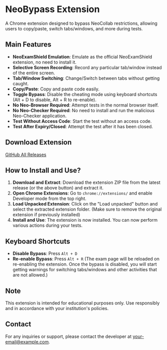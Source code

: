 # NeoBypass Extension

A Chrome extension designed to bypass NeoCollab restrictions, allowing users to copy/paste, switch tabs/windows, and more during tests.

## Main Features
- **NeoExamShield Emulation**: Emulate as the official NeoExamShield extension, no need to install it.
- **Selective Screen Recording**: Record any particular tab/window instead of the entire screen.
- **Tab/Window Switching**: Change/Switch between tabs without getting caught.
- **Copy/Paste**: Copy and paste code easily.
- **Toggle Bypass**: Disable the cheating mode using keyboard shortcuts (Alt + D to disable, Alt + R to re-enable).
- **No Neo-Browser Required**: Attempt tests in the normal browser itself.
- **No Neo-Checker Required**: No need to install and run the malicious Neo-Checker application.
- **Test Without Access Code**: Start the test without an access code.
- **Test After Expiry/Closed**: Attempt the test after it has been closed.

## Download Extension
[GitHub All Releases](https://github.com/yourusername/your-repo-name/releases)

## How to Install and Use?
1. **Download and Extract**: Download the extension ZIP file from the latest release (or the above button) and extract it.
2. **Open Chrome Extensions**: Go to `chrome://extensions/` and enable Developer mode from the top right.
3. **Load Unpacked Extension**: Click on the "Load unpacked" button and select the extracted extension folder. (Make sure to remove the original extension if previously installed)
4. **Install and Use**: The extension is now installed. You can now perform various actions during your tests.

## Keyboard Shortcuts
- **Disable Bypass**: Press `Alt + D`
- **Re-enable Bypass**: Press `Alt + R` (The exam page will be reloaded on re-enabling the extension. Once the bypass is disabled, you will start getting warnings for switching tabs/windows and other activities that are not allowed.)

## Note
This extension is intended for educational purposes only. Use responsibly and in accordance with your institution's policies.

## Contact
For any inquiries or support, please contact the developer at [your-email@example.com](mailto:your-email@example.com).
